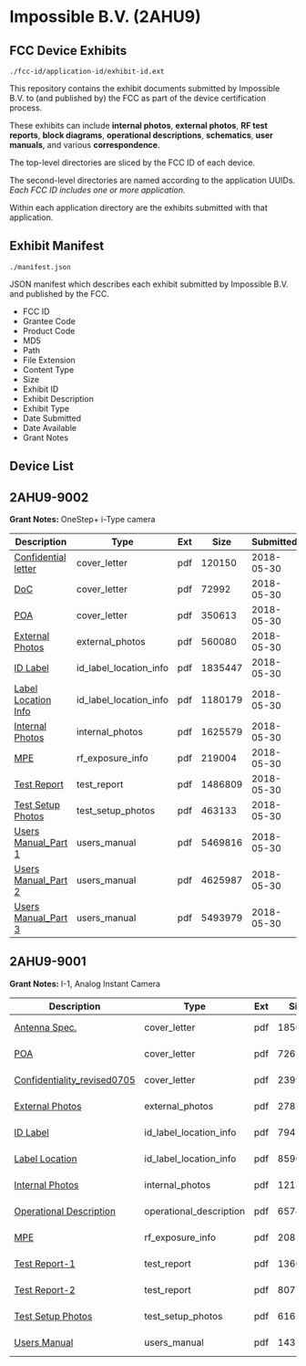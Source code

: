 # Impossible B.V. (2AHU9)
## FCC Device Exhibits

```
./fcc-id/application-id/exhibit-id.ext
```

This repository contains the exhibit documents submitted by Impossible B.V. to (and published by) the FCC as part of the device certification process.

These exhibits can include **internal photos**, **external photos**, **RF test reports**, **block diagrams**, **operational descriptions**, **schematics**, **user manuals**, and various **correspondence**.

The top-level directories are sliced by the FCC ID of each device.

The second-level directories are named according to the application UUIDs. *Each FCC ID includes one or more application.*

Within each application directory are the exhibits submitted with that application. 

## Exhibit Manifest

```
./manifest.json
```

JSON manifest which describes each exhibit submitted by Impossible B.V. and published by the FCC.

- FCC ID
- Grantee Code
- Product Code
- MD5
- Path
- File Extension
- Content Type
- Size
- Exhibit ID
- Exhibit Description
- Exhibit Type
- Date Submitted
- Date Available
- Grant Notes

## Device List
## 2AHU9-9002
**Grant Notes:** OneStep+ i-Type camera

| Description | Type | Ext | Size | Submitted | Available |
| ----------- | ---- | --- | ---- | --------- | --------- |
| [Confidential letter](2AHU9-9002/d2424238a9d73e5d1d48044d46a76c71/3868548.pdf) | cover_letter | pdf | 120150 | 2018-05-30 | 2018-05-31 |
| [DoC](2AHU9-9002/d2424238a9d73e5d1d48044d46a76c71/3868549.pdf) | cover_letter | pdf | 72992 | 2018-05-30 | 2018-05-31 |
| [POA](2AHU9-9002/d2424238a9d73e5d1d48044d46a76c71/3868550.pdf) | cover_letter | pdf | 350613 | 2018-05-30 | 2018-05-31 |
| [External Photos](2AHU9-9002/d2424238a9d73e5d1d48044d46a76c71/3868545.pdf) | external_photos | pdf | 560080 | 2018-05-30 | 2018-11-27 |
| [ID Label](2AHU9-9002/d2424238a9d73e5d1d48044d46a76c71/3868535.pdf) | id_label_location_info | pdf | 1835447 | 2018-05-30 | 2018-05-31 |
| [Label Location Info](2AHU9-9002/d2424238a9d73e5d1d48044d46a76c71/3868536.pdf) | id_label_location_info | pdf | 1180179 | 2018-05-30 | 2018-05-31 |
| [Internal Photos](2AHU9-9002/d2424238a9d73e5d1d48044d46a76c71/3868546.pdf) | internal_photos | pdf | 1625579 | 2018-05-30 | 2018-11-27 |
| [MPE](2AHU9-9002/d2424238a9d73e5d1d48044d46a76c71/3868537.pdf) | rf_exposure_info | pdf | 219004 | 2018-05-30 | 2018-05-31 |
| [Test Report](2AHU9-9002/d2424238a9d73e5d1d48044d46a76c71/3868538.pdf) | test_report | pdf | 1486809 | 2018-05-30 | 2018-05-31 |
| [Test Setup Photos](2AHU9-9002/d2424238a9d73e5d1d48044d46a76c71/3868547.pdf) | test_setup_photos | pdf | 463133 | 2018-05-30 | 2018-11-27 |
| [Users Manual_Part 1](2AHU9-9002/d2424238a9d73e5d1d48044d46a76c71/3868542.pdf) | users_manual | pdf | 5469816 | 2018-05-30 | 2018-11-27 |
| [Users Manual_Part 2](2AHU9-9002/d2424238a9d73e5d1d48044d46a76c71/3868543.pdf) | users_manual | pdf | 4625987 | 2018-05-30 | 2018-11-27 |
| [Users Manual_Part 3](2AHU9-9002/d2424238a9d73e5d1d48044d46a76c71/3868544.pdf) | users_manual | pdf | 5493979 | 2018-05-30 | 2018-11-27 |
## 2AHU9-9001
**Grant Notes:** I-1, Analog Instant Camera

| Description | Type | Ext | Size | Submitted | Available |
| ----------- | ---- | --- | ---- | --------- | --------- |
| [Antenna Spec.](2AHU9-9001/8e6cac33ccfb8feb3144059539734b40/3050830.pdf) | cover_letter | pdf | 1850767 | 2016-07-05 | 2016-07-05 |
| [POA](2AHU9-9001/8e6cac33ccfb8feb3144059539734b40/3050859.pdf) | cover_letter | pdf | 726293 | 2016-07-05 | 2016-07-05 |
| [Confidentiality_revised0705](2AHU9-9001/8e6cac33ccfb8feb3144059539734b40/3050923.pdf) | cover_letter | pdf | 239980 | 2016-07-05 | 2016-07-05 |
| [External Photos](2AHU9-9001/8e6cac33ccfb8feb3144059539734b40/3050844.pdf) | external_photos | pdf | 278731 | 2016-07-05 | 2017-01-01 |
| [ID Label](2AHU9-9001/8e6cac33ccfb8feb3144059539734b40/3050845.pdf) | id_label_location_info | pdf | 794746 | 2016-07-05 | 2016-07-05 |
| [Label Location](2AHU9-9001/8e6cac33ccfb8feb3144059539734b40/3050922.pdf) | id_label_location_info | pdf | 85969 | 2016-07-05 | 2016-07-05 |
| [Internal Photos](2AHU9-9001/8e6cac33ccfb8feb3144059539734b40/3050847.pdf) | internal_photos | pdf | 1213733 | 2016-07-05 | 2017-01-01 |
| [Operational Description](2AHU9-9001/8e6cac33ccfb8feb3144059539734b40/3050839.pdf) | operational_description | pdf | 657417 | 2016-07-05 | 2016-07-05 |
| [MPE](2AHU9-9001/8e6cac33ccfb8feb3144059539734b40/3050863.pdf) | rf_exposure_info | pdf | 208169 | 2016-07-05 | 2016-07-05 |
| [Test Report-1](2AHU9-9001/8e6cac33ccfb8feb3144059539734b40/3050861.pdf) | test_report | pdf | 1360765 | 2016-07-05 | 2016-07-05 |
| [Test Report-2](2AHU9-9001/8e6cac33ccfb8feb3144059539734b40/3050862.pdf) | test_report | pdf | 807707 | 2016-07-05 | 2016-07-05 |
| [Test Setup Photos](2AHU9-9001/8e6cac33ccfb8feb3144059539734b40/3050848.pdf) | test_setup_photos | pdf | 616198 | 2016-07-05 | 2017-01-01 |
| [Users Manual](2AHU9-9001/8e6cac33ccfb8feb3144059539734b40/3050846.pdf) | users_manual | pdf | 1431343 | 2016-07-05 | 2017-01-01 |
